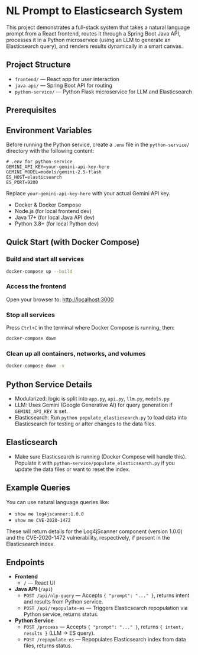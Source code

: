 # NL Prompt to Elasticsearch System

This project demonstrates a full-stack system that takes a natural language prompt from a React frontend, routes it through a Spring Boot Java API, processes it in a Python microservice (using an LLM to generate an Elasticsearch query), and renders results dynamically in a smart canvas.

## Project Structure
- `frontend/` — React app for user interaction
- `java-api/` — Spring Boot API for routing
- `python-service/` — Python Flask microservice for LLM and Elasticsearch

## Prerequisites
## Environment Variables

Before running the Python service, create a `.env` file in the `python-service/` directory with the following content:

```env
# .env for python-service
GEMINI_API_KEY=your-gemini-api-key-here
GEMINI_MODEL=models/gemini-2.5-flash
ES_HOST=elasticsearch
ES_PORT=9200
```

Replace `your-gemini-api-key-here` with your actual Gemini API key.
- Docker & Docker Compose
- Node.js (for local frontend dev)
- Java 17+ (for local Java API dev)
- Python 3.8+ (for local Python dev)


## Quick Start (with Docker Compose)


### Build and start all services
```bash
docker-compose up --build
```

### Access the frontend
Open your browser to: [http://localhost:3000](http://localhost:3000)

### Stop all services
Press `Ctrl+C` in the terminal where Docker Compose is running, then:
```bash
docker-compose down
```

### Clean up all containers, networks, and volumes
```bash
docker-compose down -v
```


## Python Service Details
- Modularized: logic is split into `app.py`, `api.py`, `llm.py`, `models.py`.
- LLM: Uses Gemini (Google Generative AI) for query generation if `GEMINI_API_KEY` is set.
- Elasticsearch: Run `python populate_elasticsearch.py` to load data into Elasticsearch for testing or after changes to the data files.

## Elasticsearch
- Make sure Elasticsearch is running (Docker Compose will handle this). Populate it with `python-service/populate_elasticsearch.py` if you update the data files or want to reset the index.

## Example Queries

You can use natural language queries like:

- `show me log4jscanner:1.0.0`
- `show me CVE-2020-1472`

These will return details for the Log4jScanner component (version 1.0.0) and the CVE-2020-1472 vulnerability, respectively, if present in the Elasticsearch index.

## Endpoints
- **Frontend**
  - `/` — React UI
- **Java API** (`/api`)
  - `POST /api/nlp-query` — Accepts `{ "prompt": "..." }`, returns intent and results from Python service.
  - `POST /api/repopulate-es` — Triggers Elasticsearch repopulation via Python service, returns status.
- **Python Service**
  - `POST /process` — Accepts `{ "prompt": "..." }`, returns `{ intent, results }` (LLM → ES query).
  - `POST /repopulate-es` — Repopulates Elasticsearch index from data files, returns status.

